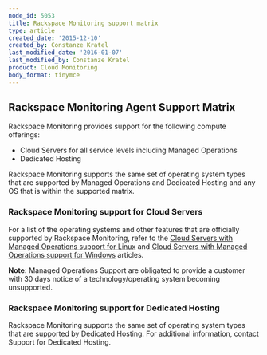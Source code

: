 ```yaml
---
node_id: 5053
title: Rackspace Monitoring support matrix
type: article
created_date: '2015-12-10'
created_by: Constanze Kratel
last_modified_date: '2016-01-07'
last_modified_by: Constanze Kratel
product: Cloud Monitoring
body_format: tinymce
---
```


Rackspace Monitoring Agent Support Matrix
-----------------------------------------

Rackspace Monitoring provides support for the following compute
offerings:

-   Cloud Servers for all service levels including Managed Operations
-   Dedicated Hosting

Rackspace Monitoring supports the same set of operating system types
that are supported by Managed Operations and Dedicated Hosting and any
<span class="message_body">OS that is within the supported
matrix</span>.

### Rackspace Monitoring support for Cloud Servers

For a list of the operating systems and other features that are
officially supported by Rackspace Monitoring, refer to the [Cloud
Servers with Managed Operations support for
Linux](/howto/cloud-servers-with-managed-operations-support-for-linux)
and [Cloud Servers with Managed Operations support for
Windows](/howto/cloud-servers-with-managed-operations-support-for-windows)
articles.

<span class="autogrow-textarea"><span
class="autogrow-textarea">**Note:** </span></span>Managed Operations
Support are obligated to provide a customer with 30 days notice of a
technology/operating system becoming unsupported.

### Rackspace Monitoring support for Dedicated Hosting

Rackspace Monitoring supports the same set of operating system types
that are supported by Dedicated Hosting. For additional information,
contact Support for Dedicated Hosting.


